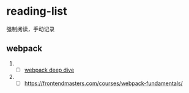 # reading-list
强制阅读，手动记录


## webpack
  1. - [ ] [webpack deep dive](https://peerigon.github.io/talks/2018-09-28-hackerkiste-webpack-deep-dive/#1)
  2. - [ ] https://frontendmasters.com/courses/webpack-fundamentals/
